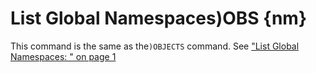 




<h1 class="heading"><span class="name">List Global Namespaces</span><span class="command">)OBS {nm}</span></h1>

This command is the same as the`)OBJECTS` command. See ["List Global Namespaces: " on page 1](objects.md)



